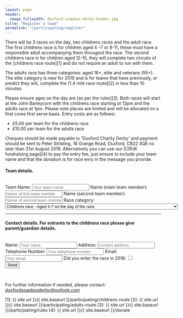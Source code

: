 ```yaml
---
layout: page
header:
  image_fullwidth: duxford-soapbox-derby-header.jpg
title: "Register a team"
permalink: "/participating/register"
---
```


There will be 3 races on the day, two childrens races and the adult race. The first childrens race is for children aged 4 –7 or 8-11, these must have a responsible adult accompanying them througout the race. The second childrens race is for children aged 12-15, they will complete two circuits of the [childrens race route][1] and do not require an adult to run with them.   

The adults race has three categories: aged 16+, elite and veterans (55+). The elite category is new for 2019 and is for teams that have previously, or predict they will, complete the [1.4 mile race route][2] in less than 10 minutes. 

Please ensure ages on the day are [as per the rules][3]. Both races will start at the John Barleycorn with the childrens race starting at 12pm and the adults race at 1pm.
Please note places are limited and will be allocated on a first come first serve basis. Entry costs are as follows: 

 * £5.00 per team for the childrens race
 * £10.00 per team for the adults race 
 
 Cheques should be made payable to 'Duxford Charity Derby' and payment should be sent to Peter Stribling, 16 Grange Road, Duxford, CB22 4QE no later than 31st August 2019. Alternatively you can use our [CRUK fundraising page][4] to pay the entry fee, just ensure to include your team name and that the donation is for race enry in the message you provide.

<form name="register" method="POST" action="https://formspree.io/cabbage_parsnip@hotmail.com">
	<h4>Team details.</h4>
	<br />
	Team Name: <input type ="text" name="teamName" placeholder="Your team name" />
	Name (main team member): <input type ="text" name="memberOne" placeholder="Name of first team membe" />
	Name (second team member): <input type ="text" name="memberTwo" placeholder="Name of second team member" />
	Race category: <select name="category">
		<option value="child4to7">
			Childrens race - Aged 4-7 on the day of the race
		</option>
		<option value="child8to11">
			Childrens race - Aged 8-11 on the day of the race 
		</option>
		<option value="child12to15">
			Childrens race - Aged 12-15 on the day of the race
		</option>
		<option value="adults">
			Adults race - aged 16+ 
		</option>
		<option value="elite">
			Adults race - elite, for teams expecting to complete the 1.4 mile course in under 10 minutes 
		</option>
		<option value="veterans">
			Adults race - veterans, aged 55+
		</option>
	</select>
	<hr />
	<h4>Contact details. For entrants to the childrens race please give parent/guardian details.</h4>
	<br />
	Name: <input type ="text" name="contact" placeholder="Your name" />
	Address: <input type ="text" name="address" placeholder="Contact address" />
	Telephone Number: <input type ="text" name="phone" placeholder="Your telephone number" />
	Email: <input type="email" name="_replyto" placeholder="Your email" />
	Did you enter the race in 2018: <input type="checkbox" name="previousCompetitor" value="previous" />
	<br />
	<input type="submit" value="Send" />
	<input type="hidden" name="_next" value="{{ site.url | append: site.baseurl | append: '/thanks' }}" />
	<input type="hidden" name="_subject" value="Team registration from website!" />
	<input type="text" name="_gotcha" style="display:none" />
</form>
<br />

For further information if needed, please contact: [duxfordsoapboxderby@outlook.com](mailto:duxfordsoapboxderby@outlook.com)

[1]: {{ site.url }}{{ site.baseurl }}/participating/childrens-route
[2]: {{ site.url }}{{ site.baseurl }}/participating/adults-route 
[3]: {{ site.url }}{{ site.baseurl }}/participating/rules
[4]: {{ site.url }}{{ site.baseurl }}/donate